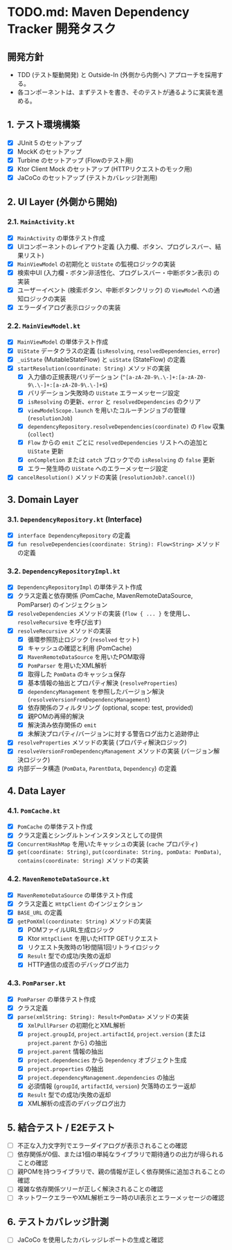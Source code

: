 # TODO.md: Maven Dependency Tracker 開発タスク

## 開発方針
- TDD (テスト駆動開発) と Outside-In (外側から内側へ) アプローチを採用する。
- 各コンポーネントは、まずテストを書き、そのテストが通るように実装を進める。

## 1. テスト環境構築
- [x] JUnit 5 のセットアップ
- [x] MockK のセットアップ
- [x] Turbine のセットアップ (Flowのテスト用)
- [x] Ktor Client Mock のセットアップ (HTTPリクエストのモック用)
- [x] JaCoCo のセットアップ (テストカバレッジ計測用)

## 2. UI Layer (外側から開始)

### 2.1. `MainActivity.kt`
- [x] `MainActivity` の単体テスト作成
- [x] UIコンポーネントのレイアウト定義 (入力欄、ボタン、プログレスバー、結果リスト)
- [x] `MainViewModel` の初期化と `UiState` の監視ロジックの実装
- [x] 検索中UI (入力欄・ボタン非活性化、プログレスバー・中断ボタン表示) の実装
- [x] ユーザーイベント (検索ボタン、中断ボタンクリック) の `ViewModel` への通知ロジックの実装
- [x] エラーダイアログ表示ロジックの実装

### 2.2. `MainViewModel.kt`
- [x] `MainViewModel` の単体テスト作成
- [x] `UiState` データクラスの定義 (`isResolving`, `resolvedDependencies`, `error`)
- [x] `_uiState` (MutableStateFlow) と `uiState` (StateFlow) の定義
- [x] `startResolution(coordinate: String)` メソッドの実装
    - [x] 入力値の正規表現バリデーション (`^[a-zA-Z0-9\.\-]+:[a-zA-Z0-9\.\-]+:[a-zA-Z0-9\.\-]+$`)
    - [x] バリデーション失敗時の `UiState` エラーメッセージ設定
    - [x] `isResolving` の更新、`error` と `resolvedDependencies` のクリア
    - [x] `viewModelScope.launch` を用いたコルーチンジョブの管理 (`resolutionJob`)
    - [x] `dependencyRepository.resolveDependencies(coordinate)` の `Flow` 収集 (`collect`)
    - [x] `Flow` からの `emit` ごとに `resolvedDependencies` リストへの追加と `UiState` 更新
    - [x] `onCompletion` または `catch` ブロックでの `isResolving` の `false` 更新
    - [x] エラー発生時の `UiState` へのエラーメッセージ設定
- [x] `cancelResolution()` メソッドの実装 (`resolutionJob?.cancel()`)

## 3. Domain Layer

### 3.1. `DependencyRepository.kt` (Interface)
- [x] `interface DependencyRepository` の定義
- [x] `fun resolveDependencies(coordinate: String): Flow<String>` メソッドの定義

### 3.2. `DependencyRepositoryImpl.kt`
- [x] `DependencyRepositoryImpl` の単体テスト作成
- [x] クラス定義と依存関係 (PomCache, MavenRemoteDataSource, PomParser) のインジェクション
- [x] `resolveDependencies` メソッドの実装 (`flow { ... }` を使用し、`resolveRecursive` を呼び出す)
- [x] `resolveRecursive` メソッドの実装
    - [x] 循環参照防止ロジック (`resolved` セット)
    - [x] キャッシュの確認と利用 (PomCache)
    - [x] `MavenRemoteDataSource` を用いたPOM取得
    - [x] `PomParser` を用いたXML解析
    - [x] 取得した `PomData` のキャッシュ保存
    - [x] 基本情報の抽出とプロパティ解決 (`resolveProperties`)
    - [x] `dependencyManagement` を参照したバージョン解決 (`resolveVersionFromDependencyManagement`)
    - [x] 依存関係のフィルタリング (optional, scope: test, provided)
    - [x] 親POMの再帰的解決
    - [x] 解決済み依存関係の `emit`
    - [x] 未解決プロパティ/バージョンに対する警告ログ出力と追跡停止
- [x] `resolveProperties` メソッドの実装 (プロパティ解決ロジック)
- [x] `resolveVersionFromDependencyManagement` メソッドの実装 (バージョン解決ロジック)
- [x] 内部データ構造 (`PomData`, `ParentData`, `Dependency`) の定義

## 4. Data Layer

### 4.1. `PomCache.kt`
- [x] `PomCache` の単体テスト作成
- [x] クラス定義とシングルトンインスタンスとしての提供
- [x] `ConcurrentHashMap` を用いたキャッシュの実装 (`cache` プロパティ)
- [x] `get(coordinate: String)`, `put(coordinate: String, pomData: PomData)`, `contains(coordinate: String)` メソッドの実装

### 4.2. `MavenRemoteDataSource.kt`
- [x] `MavenRemoteDataSource` の単体テスト作成
- [x] クラス定義と `HttpClient` のインジェクション
- [x] `BASE_URL` の定義
- [x] `getPomXml(coordinate: String)` メソッドの実装
    - [x] POMファイルURL生成ロジック
    - [x] Ktor `HttpClient` を用いたHTTP GETリクエスト
    - [x] リクエスト失敗時の1秒間隔1回リトライロジック
    - [x] `Result` 型での成功/失敗の返却
    - [x] HTTP通信の成否のデバッグログ出力

### 4.3. `PomParser.kt`
- [x] `PomParser` の単体テスト作成
- [x] クラス定義
- [x] `parse(xmlString: String): Result<PomData>` メソッドの実装
    - [x] `XmlPullParser` の初期化とXML解析
    - [x] `project.groupId`, `project.artifactId`, `project.version` (または `project.parent` から) の抽出
    - [x] `project.parent` 情報の抽出
    - [x] `project.dependencies` から `Dependency` オブジェクト生成
    - [x] `project.properties` の抽出
    - [x] `project.dependencyManagement.dependencies` の抽出
    - [x] 必須情報 (`groupId`, `artifactId`, `version`) 欠落時のエラー返却
    - [x] `Result` 型での成功/失敗の返却
    - [x] XML解析の成否のデバッグログ出力

## 5. 結合テスト / E2Eテスト
- [ ] 不正な入力文字列でエラーダイアログが表示されることの確認
- [ ] 依存関係が0個、または1個の単純なライブラリで期待通りの出力が得られることの確認
- [ ] 親POMを持つライブラリで、親の情報が正しく依存関係に追加されることの確認
- [ ] 複雑な依存関係ツリーが正しく解決されることの確認
- [ ] ネットワークエラーやXML解析エラー時のUI表示とエラーメッセージの確認

## 6. テストカバレッジ計測
- [ ] JaCoCo を使用したカバレッジレポートの生成と確認
